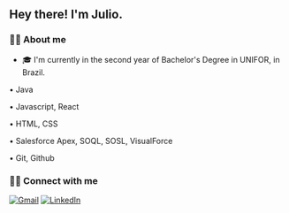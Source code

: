 ## Hey there! I'm Julio.

### 🤵🏻 About me

* 🎓 I'm currently in the second year of Bachelor's Degree in UNIFOR, in Brazil.



• Java

• Javascript, React

• HTML, CSS

• Salesforce Apex, SOQL, SOSL, VisualForce

• Git, Github


### 🤝🏻 Connect with me

[![Gmail](https://img.shields.io/badge/Gmail-D14836?style=for-the-badge&logo=gmail&logoColor=white)](mailto:juliobandeira2520@gmail.com "Send me an email!")
[![LinkedIn](https://img.shields.io/badge/LinkedIn-0077B5?style=for-the-badge&logo=linkedin&logoColor=white)](https://www.linkedin.com/in/julio-bandeira/ "Visit me on LinkedIn")
